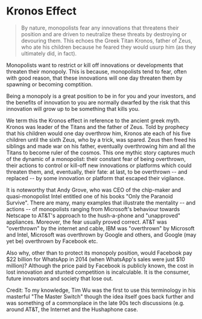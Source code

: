 # Kronos Effect

> By nature, monopolists fear any innovations that threatens their position and are driven to neutralize these threats by destroying or devouring them. This echoes the Greek Titan Kronos, father of Zeus, who ate his children because he feared they would usurp him (as they ultimately did, in fact).

Monopolists want to restrict or kill off innovations or developments that threaten their monopoly. This is because, monopolists tend to fear, often with good reason, that these innovations will one day threaten them by spawning or becoming comptition.

Being a monopoly is a great position to be in for you and your investors, and the benefits of innovation to you are normally dwarfed by the risk that this innovation will grow up to be something that kills you.

We term this the Kronos effect in reference to the ancient greek myth. Kronos was leader of the Titans and the father of Zeus. Told by prophecy that his children would one day overthrow him, Kronos ate each of his five children until the sixth Zeus, who by a trick, was spared. Zeus then freed his siblings and made war on his father, eventually overthrowing him and all the Titans to become ruler of the cosmos. This one mythic story captures much of the dynamic of a monopolist: their constant fear of being overthrown, their actions to control or kill-off new innovations or platforms which could threaten them, and, eventually, their fate: at last, to be overthrown -- and replaced -- by some innovation or platform that escaped their vigilance.

It is noteworthy that Andy Grove, who was CEO of the chip-maker and quasi-monopolist Intel entitled one of his books "Only the Paranoid Survive". There are many, many examples that illustrate the mentality -- and actions -- of monopolists ranging from Microsoft's behaviour towards Netscape to AT&T's approach to the hush-a-phone and "unapproved" appliances. Moreover, the fear usually proved correct. AT&T was "overthrown" by the internet and cable, IBM was "overthrown" by Microsoft and Intel, Microsoft was overthrown by Google and others, and Google (may yet be) overthrown by Facebook etc.

Also why, other than to protect its monopoly position, would Facebook pay $22 billion for WhatsApp in 2014 (when WhatsApp's sales were just $10 million)? Although the price paid by Facebook is publicly known, the cost in lost innovation and stunted competition is incalculable. It is the consumer, future innovators and society that lose out.

Credit: To my knowledge, Tim Wu was the first to use this terminology in his masterful "The Master Switch" though the idea itself goes back further and was something of a commonplace in the late 90s tech discussions (e.g. around AT&T, the Internet and the Hushaphone case.

